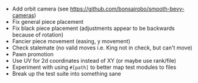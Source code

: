  - Add orbit camera (see https://github.com/bonsairobo/smooth-bevy-cameras)
 - Fix general piece placement
 - Fix black piece placement (adjustments appear to be backwards because of rotation)
 - Fancier piece movement (easing, y movement)
 - Check stalemate (no valid moves i.e. King not in check, but can't move)
 - Pawn promotion
 - Use UV for 2d coordinates instead of XY (or maybe use rank/file)
 - Experiment with using `#[path]` to better map test modules to files
 - Break up the test suite into something sane